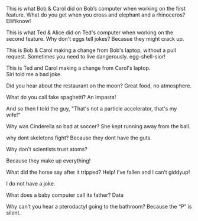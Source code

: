 This is what Bob & Carol did on Bob’s computer when working on the first feature. 
What do you get when you cross and elephant and a rhinoceros? Ellifiknow!  

This is what Ted & Alice did on Ted's computer when working on the second feature.
Why don't eggs tell jokes?
Becasue they might crack up.

This is Bob & Carol making a change from Bob's laptop, without a pull request.
Sometimes you need to live dangerously.
egg-shell-sior!

This is Ted and Carol making a change from Carol's laptop.  
Siri told me a bad joke.

Did you hear about the restaurant on the moon? Great food, no atmosphere.

What do you call fake spaghetti? An impasta!

And so then I told the guy, "That's not a particle accelerator, that's my wife!"

Why was Cinderella so bad at soccer? She kept running away from the ball.

why dont skeletons fight? Because they dont have the guts.

Why don't scientists trust atoms?

Because they make up everything!

What did the horse say after it tripped? Help! I’ve fallen and I can’t giddyup!

I do not have a joke.

What does a baby computer call its father? Data

Why can’t you hear a pterodactyl going to the bathroom? Because the “P” is silent.
